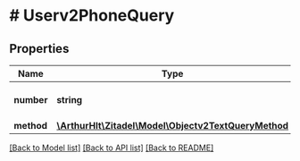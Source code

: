# # Userv2PhoneQuery

## Properties

Name | Type | Description | Notes
------------ | ------------- | ------------- | -------------
**number** | **string** | Phone number of the user |
**method** | [**\ArthurHlt\Zitadel\Model\Objectv2TextQueryMethod**](Objectv2TextQueryMethod.md) |  | [optional]

[[Back to Model list]](../../README.md#models) [[Back to API list]](../../README.md#endpoints) [[Back to README]](../../README.md)
